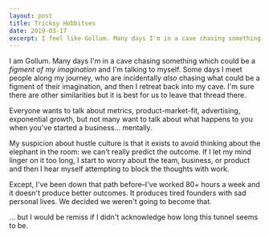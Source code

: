 ```yaml
---
layout: post
title: Tricksy Hobbitses
date: 2019-03-17
excerpt: I feel like Gollum. Many days I'm in a cave chasing something which could be a
---
```


I am Gollum. Many days I'm in a cave chasing something which could be a _figment of my imagination_ and I'm talking to myself. Some days I meet people along my journey, who are incidentally _also_ chasing what could be a figment of their imagination, and then I retreat back into my cave. I'm sure there are other similarities but it is best for us to leave that thread there.

Everyone wants to talk about metrics, product-market-fit, advertising, exponential growth, but not many want to talk about what happens to you when you've started a business... mentally.

My suspicion about hustle culture is that it exists to avoid thinking about the elephant in the room: we can't really predict the outcome. If I let my mind linger on it too long, I start to worry about the team, business, or product and then I hear myself attempting to block the thoughts with work.

Except, I've been down that path before–I've worked 80+ hours a week and it doesn't produce better outcomes. It produces tired founders with sad personal lives. We decided we weren't going to become that.

... but I would be remiss if I didn't acknowledge how long this tunnel seems to be.